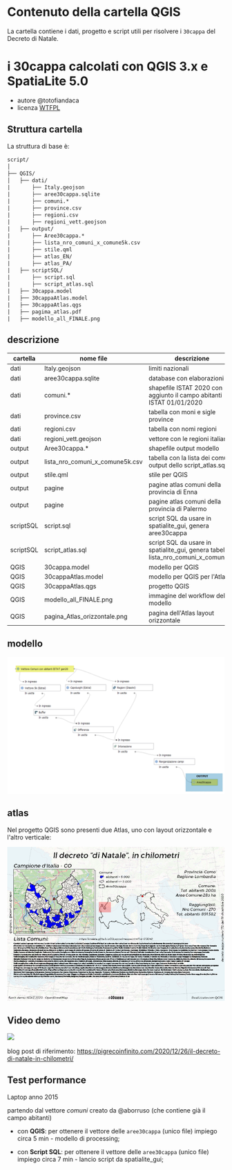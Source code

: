 # Contenuto della cartella QGIS

La cartella contiene i dati, progetto e script utili per risolvere i `30cappa` del Decreto di Natale.

# i 30cappa calcolati con QGIS 3.x e SpatiaLite 5.0

- autore @totofiandaca
- licenza [WTFPL](https://it.wikipedia.org/wiki/WTFPL)

## Struttura cartella

La struttura di base è:

```
script/
│
├── QGIS/
│   ├── dati/
|       ├── Italy.geojson
|       ├── aree30cappa.sqlite
|       ├── comuni.*
|       ├── province.csv
|       ├── regioni.csv
|       ├── regioni_vett.geojson
|   ├── output/
|       ├── Aree30cappa.*
|       ├── lista_nro_comuni_x_comune5k.csv
|       ├── stile.qml
|       ├── atlas_EN/
|       ├── atlas_PA/
|   ├── scriptSQL/
|       ├── script.sql
|       ├── script_atlas.sql
|   ├── 30cappa.model
|   ├── 30cappaAtlas.model
|   ├── 30cappaAtlas.qgs
|   ├── pagima_atlas.pdf
|   ├── modello_all_FINALE.png

```

## descrizione 

cartella | nome file | descrizione
---------|-----------|-----------
dati     | Italy.geojson | limiti nazionali
dati     | aree30cappa.sqlite | database con elaborazioni
dati     | comuni.* | shapefile ISTAT 2020 con aggiunto il campo abitanti ISTAT 01/01/2020
dati     | province.csv | tabella con moni e sigle province
dati     | regioni.csv | tabella con nomi regioni
dati     | regioni_vett.geojson | vettore con le regioni italiane
output   | Aree30cappa.* | shapefile output modello
output   | lista_nro_comuni_x_comune5k.csv | tabella con la lista dei comuni, output dello script_atlas.sql
output   | stile.qml | stile per QGIS
output   | pagine | pagine atlas comuni della provincia di Enna
output   | pagine | pagine atlas comuni della provincia di Palermo
scriptSQL| script.sql | script SQL da usare in spatialite_gui, genera aree30cappa
scriptSQL| script_atlas.sql | script SQL da usare in spatialite_gui, genera tabella lista_nro_comuni_x_comune5k
QGIS     | 30cappa.model | modello per QGIS
QGIS     | 30cappaAtlas.model | modello per QGIS per l'Atlas
QGIS     | 30cappaAtlas.qgs | progetto QGIS
QGIS     | modello_all_FINALE.png | immagine del workflow del modello
QGIS     | pagina_Atlas_orizzontale.png | pagina dell'Atlas layout orizzontale

## modello

![](modello_all_FINALE.png)

## atlas

Nel progetto QGIS sono presenti due Atlas, uno con layout orizzontale e l'altro verticale:

![](pagina_Atlas_orizzontale.png)

## Video demo

[![](https://img.youtube.com/vi/jq9shGmd2vU/0.jpg)](https://youtu.be/jq9shGmd2vU "#30cappa by @pigreco")

blog post di riferimento: <https://pigrecoinfinito.com/2020/12/26/il-decreto-di-natale-in-chilometri/>

## Test performance

Laptop anno 2015

partendo dal vettore _comuni_ creato da @aborruso (che contiene già il campo abitanti)

- con **QGIS**:
per ottenere il vettore delle `aree30cappa` (unico file) impiego circa 5 min - modello di processing;

- con **Script SQL**:
per ottenere il vettore delle `aree30cappa` (unico file) impiego circa 7 min - lancio script da spatialite_gui;